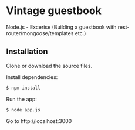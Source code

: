 # Vintage guestbook
Node.js - Excerise (Building a guestbook with rest-router/mongoose/templates etc.)

## Installation
Clone or download the source files.

Install dependencies:
```sh
$ npm install
```
Run the app:
```sh
$ node app.js
```
Go to http://localhost:3000
